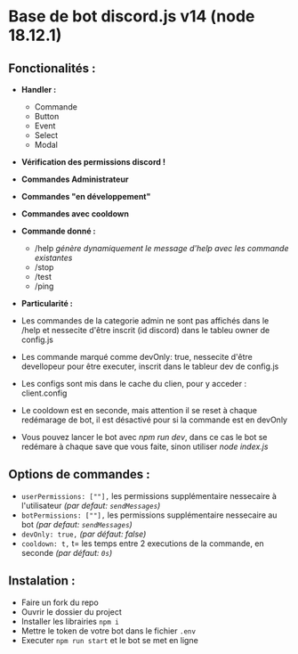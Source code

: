 # Base de bot discord.js v14 (node 18.12.1)

 ## Fonctionalités :
 - **Handler :** 
   - Commande
   - Button
   - Event
   - Select
   - Modal

 - **Vérification des permissions discord !**

 - **Commandes Administrateur**

 - **Commandes "en développement"**

 - **Commandes avec cooldown**

 - **Commande donné :**
   - /help *génère dynamiquement le message d'help avec les commande existantes*
   - /stop
   - /test
   - /ping

 - **Particularité :**
  - Les commandes de la categorie admin ne sont pas affichés dans le /help et nessecite d'être inscrit (id discord) dans le tableu owner de config.js
  - Les commande marqué comme devOnly: true, nessecite d'être devellopeur pour être executer, inscrit dans le tableur dev de config.js
  - Les configs sont mis dans le cache du clien, pour y acceder : client.config
  - Le cooldown est en seconde, mais attention il se reset à chaque redémarage de bot, il est désactivé pour si la commande est en devOnly
  - Vous pouvez lancer le bot avec *npm run dev*, dans ce cas le bot se redémare à chaque save que vous faite, sinon utiliser *node index.js*

 ## Options de commandes :
  - ```userPermissions: [""],``` les permissions supplémentaire nessecaire à l'utilisateur *(par defaut: ```sendMessages```)*
  - ```botPermissions: [""],``` les permissions supplémentaire nessecaire au bot *(par defaut: ```sendMessages```)*
  - ```devOnly: true,``` *(par défaut: false)*
  - ```cooldown: t,``` t= les temps entre 2 executions de la commande, en seconde *(par défaut: ```0s```)*

## Instalation :
- Faire un fork du repo
- Ouvrir le dossier du project
- Installer les librairies `npm i`
- Mettre le token de votre bot dans le fichier `.env`
- Executer `npm run start` et le bot se met en ligne
